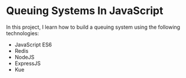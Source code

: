 # Queuing Systems In JavaScript

In this project, I learn how to build a queuing system using the following technologies:
- JavaScript ES6
- Redis
- NodeJS
- ExpressJS
- Kue
<!--
Some of the concepts I learned while building this project are:
-->

